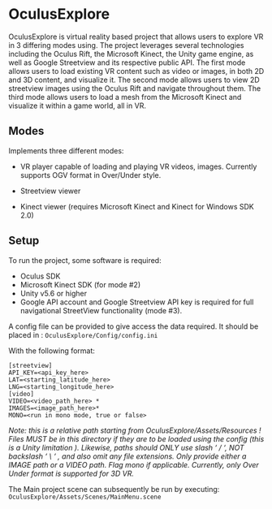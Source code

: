 # OculusExplore
OculusExplore is virtual reality based project that allows users to explore VR in 3 differing modes using. The project leverages several technologies including the Oculus Rift, the Microsoft Kinect, the Unity game engine, as well as Google Streetview and its respective public API. The first mode allows users to load existing VR content such as video or images, in both 2D and 3D content, and visualize it. The second mode allows users to view 2D streetview images using the Oculus Rift and navigate throughout them. The third mode allows users to load a mesh from the Microsoft Kinect and visualize it within a game world, all in VR.

## Modes

Implements three different modes:

* VR player capable of loading and playing VR videos, images. Currently supports OGV format in Over/Under style.

* Streetview viewer

* Kinect viewer (requires Microsoft Kinect and Kinect for Windows SDK 2.0)

## Setup

To run the project, some software is required:
* Oculus SDK
* Microsoft Kinect SDK (for mode #2)
* Unity v5.6 or higher
* Google API account and Google Streetview API key is required for full navigational StreetView functionality (mode #3).

A config file can be provided to give access the data required. It should be placed in : `OculusExplore/Config/config.ini`

With the following format:

```
[streetview]
API_KEY=<api_key_here>
LAT=<starting_latitude_here>
LNG=<starting_longitude_here>
[video]
VIDEO=<video_path_here> *
IMAGES=<image_path_here>*
MONO=<run in mono mode, true or false>
```

*Note: this is a relative path starting from OculusExplore/Assets/Resources ! Files MUST be in this directory if they are to be loaded using the config (this is a Unity limitation ). Likewise, paths should ONLY use slash ‘ / ‘, NOT backslash ‘ \ ‘ , and also omit any file extensions. Only provide either a IMAGE path or a VIDEO path. Flag mono if applicable. Currently, only Over Under format is supported for 3D VR.*

The Main project scene can subsequently be run by executing: `OculusExplore/Assets/Scenes/MainMenu.scene`
